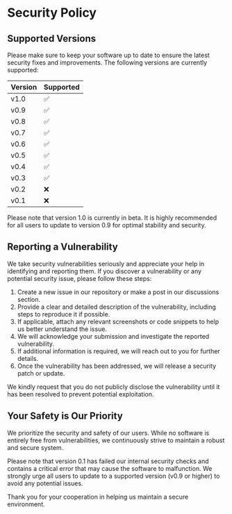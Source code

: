 # Security Policy

## Supported Versions

Please make sure to keep your software up to date to ensure the latest security fixes and improvements. The following versions are currently supported:

| Version | Supported          |
| ------- | ------------------ |
| v1.0    | :white_check_mark: |
| v0.9    | :white_check_mark: |
| v0.8    | :white_check_mark: |
| v0.7    | :white_check_mark: |
| v0.6    | :white_check_mark: |
| v0.5    | :white_check_mark: |
| v0.4    | :white_check_mark: |
| v0.3    | :white_check_mark: |
| v0.2    | :x:                |
| v0.1    | :x:                |

Please note that version 1.0 is currently in beta. It is highly recommended for all users to update to version 0.9 for optimal stability and security.

## Reporting a Vulnerability

We take security vulnerabilities seriously and appreciate your help in identifying and reporting them. If you discover a vulnerability or any potential security issue, please follow these steps:

1. Create a new issue in our repository or make a post in our discussions section.
2. Provide a clear and detailed description of the vulnerability, including steps to reproduce it if possible.
3. If applicable, attach any relevant screenshots or code snippets to help us better understand the issue.
4. We will acknowledge your submission and investigate the reported vulnerability.
5. If additional information is required, we will reach out to you for further details.
6. Once the vulnerability has been addressed, we will release a security patch or update.

We kindly request that you do not publicly disclose the vulnerability until it has been resolved to prevent potential exploitation.

## Your Safety is Our Priority

We prioritize the security and safety of our users. While no software is entirely free from vulnerabilities, we continuously strive to maintain a robust and secure system.

Please note that version 0.1 has failed our internal security checks and contains a critical error that may cause the software to malfunction. We strongly urge all users to update to a supported version (v0.9 or higher) to avoid any potential issues.

Thank you for your cooperation in helping us maintain a secure environment.
